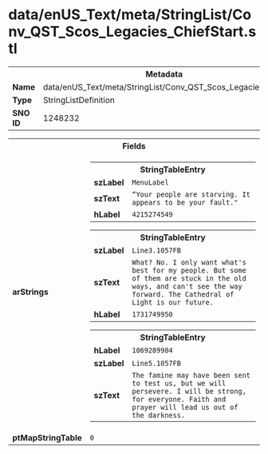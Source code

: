 <h1>data/enUS_Text/meta/StringList/Conv_QST_Scos_Legacies_ChiefStart.stl</h1><table><tr><th colspan="100%">Metadata</th></tr><tr><td><b>Name</b></td><td>data/enUS_Text/meta/StringList/Conv_QST_Scos_Legacies_ChiefStart.stl</td></tr><tr><td><b>Type</b></td><td>StringListDefinition</td></tr><tr><td><b>SNO ID</b></td><td>1248232</td></tr></table>

<table><tr><th colspan="100%">Fields</th></tr><tr><td><b>arStrings</b></td><td><table><tr><th colspan="100%">StringTableEntry</th></tr><tr><td><b>szLabel</b></td><td><code>MenuLabel</code></td></tr><tr><td><b>szText</b></td><td><code>“Your people are starving. It appears to be your fault."</code></td></tr><tr><td><b>hLabel</b></td><td><code>4215274549</code></td></tr></table>


<table><tr><th colspan="100%">StringTableEntry</th></tr><tr><td><b>szLabel</b></td><td><code>Line3.1057FB</code></td></tr><tr><td><b>szText</b></td><td><code>What? No. I only want what's best for my people. But some of them are stuck in the old ways, and can't see the way forward. The Cathedral of Light is our future.</code></td></tr><tr><td><b>hLabel</b></td><td><code>1731749950</code></td></tr></table>


<table><tr><th colspan="100%">StringTableEntry</th></tr><tr><td><b>hLabel</b></td><td><code>1069289984</code></td></tr><tr><td><b>szLabel</b></td><td><code>Line5.1057FB</code></td></tr><tr><td><b>szText</b></td><td><code>The famine may have been sent to test us, but we will persevere. I will be strong, for everyone. Faith and prayer will lead us out of the darkness.</code></td></tr></table>


</td></tr><tr><td><b>ptMapStringTable</b></td><td><code>0</code></td></tr></table>

